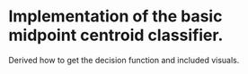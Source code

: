 # Implementation of the basic midpoint centroid classifier. 
Derived how to get the decision function and included visuals.
